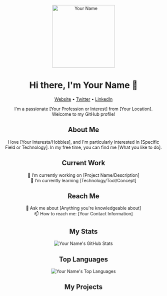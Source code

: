 <p align="center">
  <img src="[[https://your-image-url.com](https://www.linkedin.com/in/ahmed-alaa-2003277ah/)](https://www.facebook.com/photo/?fbid=2638692442961816&set=a.101655819998837)" alt="Your Name" width="200"/>
</p>

<h1 align="center">Hi there, I'm Your Name 👋</h1>

<p align="center">
  <a href="https://your-website.com">Website</a> •
  <a href="https://twitter.com/yourtwitter">Twitter</a> •
  <a href="https://linkedin.com/in/yourlinkedin">LinkedIn</a>
</p>

<p align="center">I'm a passionate [Your Profession or Interest] from [Your Location]. Welcome to my GitHub profile!</p>

<h2 align="center">About Me</h2>

<p align="center">
  I love [Your Interests/Hobbies], and I'm particularly interested in [Specific Field or Technology]. In my free time, you can find me [What you like to do].
</p>

<h2 align="center">Current Work</h2>

<p align="center">
  🔭 I’m currently working on [Project Name/Description]
  <br>
  🌱 I’m currently learning [Technology/Tool/Concept]
</p>

<h2 align="center">Reach Me</h2>

<p align="center">
  💬 Ask me about [Anything you're knowledgeable about]
  <br>
  📫 How to reach me: [Your Contact Information]
</p>

<h2 align="center">My Stats</h2>

<p align="center">
  <img src="https://github-readme-stats.vercel.app/api?username=yourusername&show_icons=true&theme=dark" alt="Your Name's GitHub Stats"/>
</p>

<h2 align="center">Top Languages</h2>

<p align="center">
  <img src="https://github-readme-stats.vercel.app/api/top-langs/?username=yourusername&layout=compact&theme=dark" alt="Your Name's Top Languages"/>
</p>

<h2 align="center">My Projects</h2>

<p
